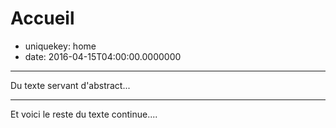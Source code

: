 Accueil
=======

- uniquekey: home
- date: 2016-04-15T04:00:00.0000000

---

Du texte servant d'abstract...

---

Et voici le reste du texte continue....